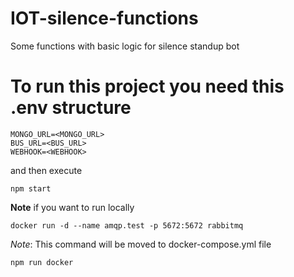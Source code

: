 # IOT-silence-functions

Some functions with basic logic for silence standup bot

# To run this project you need this .env structure

```
MONGO_URL=<MONGO_URL>
BUS_URL=<BUS_URL>
WEBHOOK=<WEBHOOK>
```

and then execute

```
npm start
```

**Note** if you want to run locally

```
docker run -d --name amqp.test -p 5672:5672 rabbitmq
```
*Note*: This command will be moved to docker-compose.yml file


```
npm run docker
```
